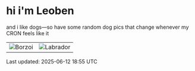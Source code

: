 # hi i'm Leoben

and i like dogs—so have some random dog pics that change whenever my CRON feels like it

|  |  |
|--------|----------|
| ![Borzoi](https://random-dog-vercel.vercel.app/api/random-borzoi?v=1749754548) | ![Labrador](https://random-dog-vercel.vercel.app/api/random-labrador?v=1749754548) |

Last updated: 2025-06-12 18:55 UTC
